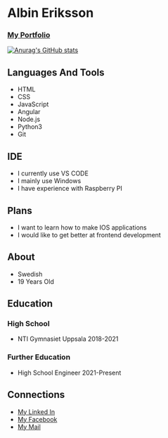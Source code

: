 # Albin Eriksson
### [My Portfolio](https://albineriksson02.github.io/portfolio/ "Portfolio")

[![Anurag's GitHub stats](https://github-readme-stats.vercel.app/api?username=AlbinEriksson02&theme=dark)](https://github.com/anuraghazra/github-readme-stats)

## Languages And Tools

-  HTML
-  CSS
-  JavaScript
-  Angular
-  Node.js
-  Python3
-  Git

## IDE

-  I currently use VS CODE
-  I mainly use Windows
-  I have experience with Raspberry PI

## Plans

-  I want to learn how to make IOS applications
-  I would like to get better at frontend development

## About

- Swedish
- 19 Years Old

## Education

### High School
- NTI Gymnasiet Uppsala 2018-2021

### Further Education
- High School Engineer 2021-Present

## Connections

- [My Linked In](https://www.linkedin.com/in/albin-eriksson-165838223/ "My Linked In")
- [My Facebook](https://www.linkedin.com/in/albin-eriksson-165838223/ "My Facebook")
- [My Mail](mailto:erikssonalbin02@gmail.com/ "My Mail")
